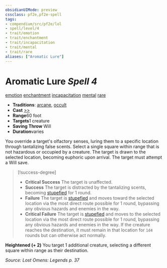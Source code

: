 ```yaml
---
obsidianUIMode: preview
cssclass: pf2e,pf2e-spell
tags:
- compendium/src/pf2e/lol
- spell/level/4
- trait/emotion
- trait/enchantment
- trait/incapacitation
- trait/mental
- trait/rare
aliases: ["Aromatic Lure"]
---
```

# Aromatic Lure *Spell 4*   
[emotion](../../Rules/traits/emotion.md)  [enchantment](../../Rules/traits/enchantment.md)  [incapacitation](../../Rules/traits/incapacitation.md)  [mental](../../Rules/traits/mental.md)  [rare](../../Rules/traits/rare.md)  

- **Traditions**: [arcane](../../Rules/traits/arcane.md), [occult](../../Rules/traits/occult.md)
- **Cast** [>>](../../Rules/core-rulebook/chapter-9-playing-the-game.md#Actions "Two-Action") 
- **Range**60 foot
- **Targets**1 creature
- **Saving Throw** Will
- **Duration**varies

You override a target's olfactory senses, luring them to a specific location through tantalizing false scents. Select a single square within range that is not hazardous or occupied by a creature. The target is drawn to the selected location, becoming euphoric upon arrival. The target must attempt a Will save.

> [!success-degree] 
> - **Critical Success** The target is unaffected.
> - **Success** The target is distracted by the tantalizing scents, becoming [stupefied](../../Rules/conditions.md#Stupefied) for 1 round.
> - **Failure** The target is [stupefied](../../Rules/conditions.md#Stupefied) and moves toward the selected location via the most direct route possible for 1 round, bypassing any obvious hazards and enemies in the way.
> - **Critical Failure** The target is [stupefied](../../Rules/conditions.md#Stupefied) and moves to the selected location via the most direct route possible for 1 round, bypassing any obvious hazards and enemies in the way. If the creature reaches the destination, it must remain in that location for `1d4` rounds but can otherwise act normally.

**Heightened (+ 2)** You target 1 additional creature, selecting a different square within range as their destination.

*Source: Lost Omens: Legends p. 37*